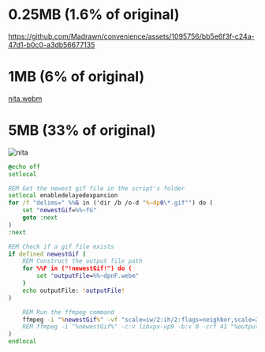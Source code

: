 
# 0.25MB (1.6% of original)
https://github.com/Madrawn/convenience/assets/1095756/bb5e6f3f-c24a-47d1-b0c0-a3db56677135

# 1MB (6% of original)
[nita.webm](https://github.com/Madrawn/convenience/assets/1095756/532c722b-7b7f-4fd7-bac5-b1727020ca9e)

# 5MB (33% of original)
![nita](https://github.com/Madrawn/convenience/assets/1095756/4c4d86aa-da7f-4166-a415-2318b9f2430c)


``` script.bat
@echo off
setlocal

REM Get the newest gif file in the script's folder
setlocal enabledelayedexpansion
for /f "delims=" %%G in ('dir /b /o-d "%~dp0\*.gif"') do (
    set "newestGif=%%~fG"
    goto :next
)
:next

REM Check if a gif file exists
if defined newestGif (
    REM Construct the output file path
    for %%F in ("!newestGif!") do (
        set "outputFile=%%~dpnF.webm"
    )
    echo outputFile: !outputFile!
)

    REM Run the ffmpeg command
    ffmpeg -i "%newestGif%" -vf "scale=iw/2:ih/2:flags=neighbor,scale=2*iw:2*ih:flags=neighbor" -c:v libvpx-vp9 -b:v 0 -crf 41 "%outputFile%"
    REM ffmpeg -i "%newestGif%" -c:v libvpx-vp9 -b:v 0 -crf 41 "%outputFile%"
)
endlocal

```
